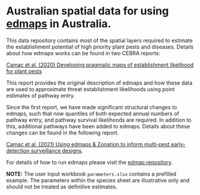 # Australian spatial data for using [edmaps](https://github.com/jscamac/edmaps) in Australia.

This data repository contains most of the spatial layers required to estimate the establishment potential of high priority plant pests and diseases.
Details about how edmaps works can be found in two CEBRA reports:

[Camac et al. (2020) Developing pragmatic maps of establishment likelihood for plant pests](https://www.google.com/url?sa=t&rct=j&q=&esrc=s&source=web&cd=&cad=rja&uact=8&ved=2ahUKEwjgyqO2pIX2AhXUSWwGHYuzB-MQFnoECAkQAQ&url=https%3A%2F%2Fcebra.unimelb.edu.au%2F__data%2Fassets%2Fpdf_file%2F0012%2F3539397%2F170607_final_report.pdf&usg=AOvVaw1U7_yiV7SNTPK1wSWO86B0)

This report provides the original description of edmaps and how these data are used to approximate threat establishment likelihoods using point estimates of pathway entry.

Since the first report, we have made significant structural changes to edmaps, such that now quantiles of both expected annual numbers of pathway entry, and pathway survival likelihoods are required.
In addition to this, additional pathways have been added to edmaps. Details about these changes can be found in the following report.

[Camac et al. (2021) Using edmaps & Zonation to inform multi-pest early-detection surveillance designs](https://cebra.unimelb.edu.au/__data/assets/pdf_file/0009/3889773/20121001_final_report.pdf).

For details of how to run edmaps please visit the [edmap repository](https://github.com/jscamac/edmaps). 


**NOTE:**
The user input workbook `parameters.xlsx` contains a prefilled example. The parameters within the species sheet are illustrative only and should not be treated as definitive estimates. 



